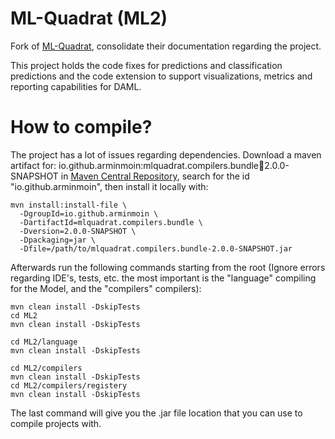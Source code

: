 # ML-Quadrat (ML2)
Fork of [ML-Quadrat](https://github.com/arminmoin/ML-Quadrat), consolidate their documentation regarding the project.

This project holds the code fixes for predictions and classification predictions and the code extension to support visualizations, metrics and reporting capabilities for DAML.

# How to compile?
The project has a lot of issues regarding dependencies. Download a maven artifact for: io.github.arminmoin:mlquadrat.compilers.bundle🫙2.0.0-SNAPSHOT in [Maven Central Repository](https://oss.sonatype.org/), search for the id "io.github.arminmoin", then install it locally with:

```
mvn install:install-file \
  -DgroupId=io.github.arminmoin \
  -DartifactId=mlquadrat.compilers.bundle \
  -Dversion=2.0.0-SNAPSHOT \
  -Dpackaging=jar \
  -Dfile=/path/to/mlquadrat.compilers.bundle-2.0.0-SNAPSHOT.jar
```

Afterwards run the following commands starting from the root (Ignore errors regarding IDE's, tests, etc. the most important is the "language" compiling for the Model, and the "compilers" compilers):
```
mvn clean install -DskipTests
cd ML2
mvn clean install -DskipTests

cd ML2/language
mvn clean install -DskipTests

cd ML2/compilers
mvn clean install -DskipTests
cd ML2/compilers/registery
mvn clean install -DskipTests
```
The last command will give you the .jar file location that you can use to compile projects with.


